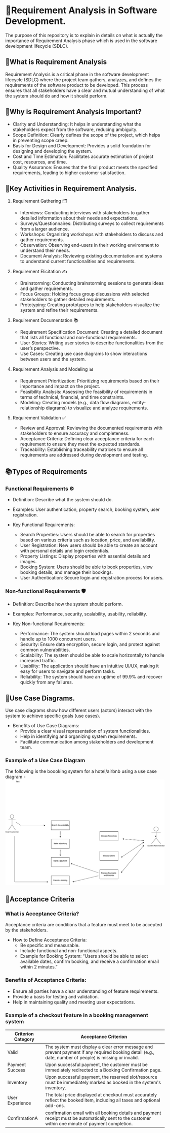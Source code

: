 # 📌Requirement Analysis in Software Development.
The purpose of this repository is to explain in details on what is actually the importance of Requirement Analysis phase which is used in the software development lifecycle (SDLC).

## 🚀What is Requirement Analysis
Requirement Analysis is a critical phase in the software development lifecycle (SDLC) where the project team gathers, analyzes, and defines the requirements of the software product to be developed. This process ensures that all stakeholders have a clear and mutual understanding of what the system should do and how it should perform.

## 🥇Why is Requirement Analysis Important?
- Clarity and Understanding: It helps in understanding what the stakeholders expect from the software, reducing ambiguity.
- Scope Definition: Clearly defines the scope of the project, which helps in preventing scope creep.
- Basis for Design and Development: Provides a solid foundation for designing and developing the system.
- Cost and Time Estimation: Facilitates accurate estimation of project cost, resources, and time.
- Quality Assurance: Ensures that the final product meets the specified requirements, leading to higher customer satisfaction.

## 📑Key Activities in Requirement Analysis.
1. Requirement Gathering 🗂️
   - Interviews: Conducting interviews with stakeholders to gather detailed information about their needs and expectations.
   - Surveys/Questionnaires: Distributing surveys to collect requirements from a larger audience.
   - Workshops: Organizing workshops with stakeholders to discuss and gather requirements.
   - Observation: Observing end-users in their working environment to understand their needs.
   - Document Analysis: Reviewing existing documentation and systems to understand current functionalities and requirements.

2. Requirement Elicitation ✍️
   - Brainstorming: Conducting brainstorming sessions to generate ideas and gather requirements.
   - Focus Groups: Holding focus group discussions with selected stakeholders to gather detailed requirements.
   - Prototyping: Creating prototypes to help stakeholders visualize the system and refine their requirements.

3. Requirement Documentation 📚
   - Requirement Specification Document: Creating a detailed document that lists all functional and non-functional requirements.
   - User Stories: Writing user stories to describe functionalities from the user’s perspective.
   - Use Cases: Creating use case diagrams to show interactions between users and the system.

4. Requirement Analysis and Modeling 📊
   - Requirement Prioritization: Prioritizing requirements based on their importance and impact on the project.
   - Feasibility Analysis: Assessing the feasibility of requirements in terms of technical, financial, and time constraints.
   - Modeling: Creating models (e.g., data flow diagrams, entity-relationship diagrams) to visualize and analyze requirements.

5. Requirement Validation ✅
   - Review and Approval: Reviewing the documented requirements with stakeholders to ensure accuracy and completeness.
   - Acceptance Criteria: Defining clear acceptance criteria for each requirement to ensure they meet the expected standards.
   - Traceability: Establishing traceability matrices to ensure all requirements are addressed during development and testing.
     
## 📚Types of Requirements
### Functional Requirements ⚙️
- Definition: Describe what the system should do.
- Examples: User authentication, property search, booking system, user registration.

- Key Functional Requirements:
  - Search Properties: Users should be able to search for properties based on various criteria such as location, price, and availability.
  - User Registration: New users should be able to create an account with personal details and login credentials.
  - Property Listings: Display properties with essential details and images.
  - Booking System: Users should be able to book properties, view booking details, and manage their bookings.
  - User Authentication: Secure login and registration process for users.

### Non-functional Requirements 🛡️
- Definition: Describe how the system should perform.
- Examples: Performance, security, scalability, usability, reliability.

- Key Non-functional Requirements:
   - Performance: The system should load pages within 2 seconds and handle up to 1000 concurrent users.
   - Security: Ensure data encryption, secure login, and protect against common vulnerabilities.
   - Scalability: The system should be able to scale horizontally to handle increased traffic.
   - Usability: The application should have an intuitive UI/UX, making it easy for users to navigate and perform tasks.
   - Reliability: The system should have an uptime of 99.9% and recover quickly from any failures.
    
## 🧩Use Case Diagrams.
Use case diagrams show how different users (actors) interact with the system to achieve specific goals (use cases).

- Benefits of Use Case Diagrams:
     - Provide a clear visual representation of system functionalities.
     - Help in identifying and organizing system requirements.
     - Facilitate communication among stakeholders and development team.

### Example of a Use Case Diagram
The following is the boooking system for a hotel/airbnb using a use case diagram
     - ![The booking system diagram](./Images/alx-booking-uc.png)
       
## 🧩Acceptance Criteria
### What is Acceptance Criteria?
Acceptance criteria are conditions that a feature must meet to be accepted by the stakeholders.

- How to Define Acceptance Criteria:
  - Be specific and measurable.
  - Include functional and non-functional aspects.
  - Example for Booking System: “Users should be able to select available dates, confirm booking, and receive a confirmation email within 2 minutes.”

### Benefits of Acceptance Criteria:
   - Ensure all parties have a clear understanding of feature requirements.
   - Provide a basis for testing and validation.
   - Help in maintaining quality and meeting user expectations.

### Example of a checkout feature in a booking management system

| Criterion Category |	Acceptance Criterion |
| ---- | ---- |
| Valid | The system must display a clear error message and prevent payment if any required booking detail (e.g., date, number of people) is missing or invalid. |
| Payment Success	| Upon successful payment, the customer must be immediately redirected to a Booking Confirmation page. |
| Inventory | Upon successful payment, the reserved slot/resource must be immediately marked as booked in the system's inventory. |
| User Experience	| The total price displayed at checkout must accurately reflect the booked item, including all taxes and optional add-ons. |
| ConfirmationA | confirmation email with all booking details and payment receipt must be automatically sent to the customer within one minute of payment completion. |
